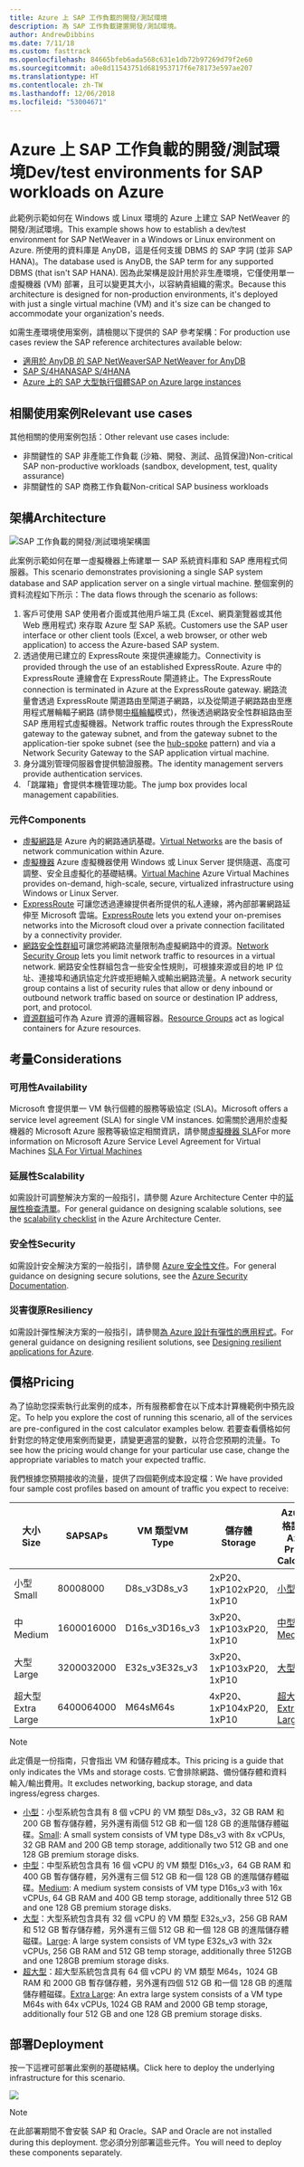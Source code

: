```yaml
---
title: Azure 上 SAP 工作負載的開發/測試環境
description: 為 SAP 工作負載建置開發/測試環境。
author: AndrewDibbins
ms.date: 7/11/18
ms.custom: fasttrack
ms.openlocfilehash: 84665bfeb6ada568c631e1db72b97269d79f2e60
ms.sourcegitcommit: a0e8d11543751d681953717f6e78173e597ae207
ms.translationtype: HT
ms.contentlocale: zh-TW
ms.lasthandoff: 12/06/2018
ms.locfileid: "53004671"
---
```

# <a name="devtest-environments-for-sap-workloads-on-azure"></a><span data-ttu-id="2b70d-103">Azure 上 SAP 工作負載的開發/測試環境</span><span class="sxs-lookup"><span data-stu-id="2b70d-103">Dev/test environments for SAP workloads on Azure</span></span>

<span data-ttu-id="2b70d-104">此範例示範如何在 Windows 或 Linux 環境的 Azure 上建立 SAP NetWeaver 的開發/測試環境。</span><span class="sxs-lookup"><span data-stu-id="2b70d-104">This example shows how to establish a dev/test environment for SAP NetWeaver in a Windows or Linux environment on Azure.</span></span> <span data-ttu-id="2b70d-105">所使用的資料庫是 AnyDB，這是任何支援 DBMS 的 SAP 字詞 (並非 SAP HANA)。</span><span class="sxs-lookup"><span data-stu-id="2b70d-105">The database used is AnyDB, the SAP term for any supported DBMS (that isn't SAP HANA).</span></span> <span data-ttu-id="2b70d-106">因為此架構是設計用於非生產環境，它僅使用單一虛擬機器 (VM) 部署，且可以變更其大小，以容納貴組織的需求。</span><span class="sxs-lookup"><span data-stu-id="2b70d-106">Because this architecture is designed for non-production environments, it's deployed with just a single virtual machine (VM) and it's size can be changed to accommodate your organization's needs.</span></span>

<span data-ttu-id="2b70d-107">如需生產環境使用案例，請檢閱以下提供的 SAP 參考架構：</span><span class="sxs-lookup"><span data-stu-id="2b70d-107">For production use cases review the SAP reference architectures available below:</span></span>

* <span data-ttu-id="2b70d-108">[適用於 AnyDB 的 SAP NetWeaver][sap-netweaver]</span><span class="sxs-lookup"><span data-stu-id="2b70d-108">[SAP NetWeaver for AnyDB][sap-netweaver]</span></span>
* <span data-ttu-id="2b70d-109">[SAP S/4HANA][sap-hana]</span><span class="sxs-lookup"><span data-stu-id="2b70d-109">[SAP S/4HANA][sap-hana]</span></span>
* <span data-ttu-id="2b70d-110">[Azure 上的 SAP 大型執行個體][sap-large]</span><span class="sxs-lookup"><span data-stu-id="2b70d-110">[SAP on Azure large instances][sap-large]</span></span>

## <a name="relevant-use-cases"></a><span data-ttu-id="2b70d-111">相關使用案例</span><span class="sxs-lookup"><span data-stu-id="2b70d-111">Relevant use cases</span></span>

<span data-ttu-id="2b70d-112">其他相關的使用案例包括：</span><span class="sxs-lookup"><span data-stu-id="2b70d-112">Other relevant use cases include:</span></span>

* <span data-ttu-id="2b70d-113">非關鍵性的 SAP 非產能工作負載 (沙箱、開發、測試、品質保證)</span><span class="sxs-lookup"><span data-stu-id="2b70d-113">Non-critical SAP non-productive workloads (sandbox, development, test, quality assurance)</span></span>
* <span data-ttu-id="2b70d-114">非關鍵性的 SAP 商務工作負載</span><span class="sxs-lookup"><span data-stu-id="2b70d-114">Non-critical SAP business workloads</span></span>

## <a name="architecture"></a><span data-ttu-id="2b70d-115">架構</span><span class="sxs-lookup"><span data-stu-id="2b70d-115">Architecture</span></span>

![SAP 工作負載的開發/測試環境架構圖](media/architecture-sap-dev-test.png)

<span data-ttu-id="2b70d-117">此案例示範如何在單一虛擬機器上佈建單一 SAP 系統資料庫和 SAP 應用程式伺服器。</span><span class="sxs-lookup"><span data-stu-id="2b70d-117">This scenario demonstrates provisioning a single SAP system database and SAP application server on a single virtual machine.</span></span> <span data-ttu-id="2b70d-118">整個案例的資料流程如下所示：</span><span class="sxs-lookup"><span data-stu-id="2b70d-118">The data flows through the scenario as follows:</span></span>

1. <span data-ttu-id="2b70d-119">客戶可使用 SAP 使用者介面或其他用戶端工具 (Excel、網頁瀏覽器或其他 Web 應用程式) 來存取 Azure 型 SAP 系統。</span><span class="sxs-lookup"><span data-stu-id="2b70d-119">Customers use the SAP user interface or other client tools (Excel, a web browser, or other web application) to access the Azure-based SAP system.</span></span>
2. <span data-ttu-id="2b70d-120">透過使用已建立的 ExpressRoute 來提供連線能力。</span><span class="sxs-lookup"><span data-stu-id="2b70d-120">Connectivity is provided through the use of an established ExpressRoute.</span></span> <span data-ttu-id="2b70d-121">Azure 中的 ExpressRoute 連線會在 ExpressRoute 閘道終止。</span><span class="sxs-lookup"><span data-stu-id="2b70d-121">The ExpressRoute connection is terminated in Azure at the ExpressRoute gateway.</span></span> <span data-ttu-id="2b70d-122">網路流量會透過 ExpressRoute 閘道路由至閘道子網路，以及從閘道子網路路由至應用程式層輪輻子網路 (請參閱[中樞輪輻][hub-spoke]模式)，然後透過網路安全性群組路由至 SAP 應用程式虛擬機器。</span><span class="sxs-lookup"><span data-stu-id="2b70d-122">Network traffic routes through the ExpressRoute gateway to the gateway subnet, and from the gateway subnet to the application-tier spoke subnet (see the [hub-spoke][hub-spoke] pattern) and via a Network Security Gateway to the SAP application virtual machine.</span></span>
3. <span data-ttu-id="2b70d-123">身分識別管理伺服器會提供驗證服務。</span><span class="sxs-lookup"><span data-stu-id="2b70d-123">The identity management servers provide authentication services.</span></span>
4. <span data-ttu-id="2b70d-124">「跳躍箱」會提供本機管理功能。</span><span class="sxs-lookup"><span data-stu-id="2b70d-124">The jump box provides local management capabilities.</span></span>

### <a name="components"></a><span data-ttu-id="2b70d-125">元件</span><span class="sxs-lookup"><span data-stu-id="2b70d-125">Components</span></span>

* <span data-ttu-id="2b70d-126">[虛擬網路](/azure/virtual-network/virtual-networks-overview)是 Azure 內的網路通訊基礎。</span><span class="sxs-lookup"><span data-stu-id="2b70d-126">[Virtual Networks](/azure/virtual-network/virtual-networks-overview) are the basis of network communication within Azure.</span></span>
* <span data-ttu-id="2b70d-127">[虛擬機器](/azure/virtual-machines/windows/overview) Azure 虛擬機器使用 Windows 或 Linux Server 提供隨選、高度可調整、安全且虛擬化的基礎結構。</span><span class="sxs-lookup"><span data-stu-id="2b70d-127">[Virtual Machine](/azure/virtual-machines/windows/overview) Azure Virtual Machines provides on-demand, high-scale, secure, virtualized infrastructure using Windows or Linux Server.</span></span>
* <span data-ttu-id="2b70d-128">[ExpressRoute](/azure/expressroute/expressroute-introduction) 可讓您透過連線提供者所提供的私人連線，將內部部署網路延伸至 Microsoft 雲端。</span><span class="sxs-lookup"><span data-stu-id="2b70d-128">[ExpressRoute](/azure/expressroute/expressroute-introduction) lets you extend your on-premises networks into the Microsoft cloud over a private connection facilitated by a connectivity provider.</span></span>
* <span data-ttu-id="2b70d-129">[網路安全性群組](/azure/virtual-network/security-overview)可讓您將網路流量限制為虛擬網路中的資源。</span><span class="sxs-lookup"><span data-stu-id="2b70d-129">[Network Security Group](/azure/virtual-network/security-overview) lets you limit network traffic to resources in a virtual network.</span></span> <span data-ttu-id="2b70d-130">網路安全性群組包含一些安全性規則，可根據來源或目的地 IP 位址、連接埠和通訊協定允許或拒絕輸入或輸出網路流量。</span><span class="sxs-lookup"><span data-stu-id="2b70d-130">A network security group contains a list of security rules that allow or deny inbound or outbound network traffic based on source or destination IP address, port, and protocol.</span></span> 
* <span data-ttu-id="2b70d-131">[資源群組](/azure/azure-resource-manager/resource-group-overview#resource-groups)可作為 Azure 資源的邏輯容器。</span><span class="sxs-lookup"><span data-stu-id="2b70d-131">[Resource Groups](/azure/azure-resource-manager/resource-group-overview#resource-groups) act as logical containers for Azure resources.</span></span>

## <a name="considerations"></a><span data-ttu-id="2b70d-132">考量</span><span class="sxs-lookup"><span data-stu-id="2b70d-132">Considerations</span></span>

### <a name="availability"></a><span data-ttu-id="2b70d-133">可用性</span><span class="sxs-lookup"><span data-stu-id="2b70d-133">Availability</span></span>

 <span data-ttu-id="2b70d-134">Microsoft 會提供單一 VM 執行個體的服務等級協定 (SLA)。</span><span class="sxs-lookup"><span data-stu-id="2b70d-134">Microsoft offers a service level agreement (SLA) for single VM instances.</span></span> <span data-ttu-id="2b70d-135">如需關於適用於虛擬機器的 Microsoft Azure 服務等級協定相關資訊，請參閱[虛擬機器 SLA](https://azure.microsoft.com/support/legal/sla/virtual-machines)</span><span class="sxs-lookup"><span data-stu-id="2b70d-135">For more information on Microsoft Azure Service Level Agreement for Virtual Machines [SLA For Virtual Machines](https://azure.microsoft.com/support/legal/sla/virtual-machines)</span></span>

### <a name="scalability"></a><span data-ttu-id="2b70d-136">延展性</span><span class="sxs-lookup"><span data-stu-id="2b70d-136">Scalability</span></span>

<span data-ttu-id="2b70d-137">如需設計可調整解決方案的一般指引，請參閱 Azure Architecture Center 中的[延展性檢查清單][scalability]。</span><span class="sxs-lookup"><span data-stu-id="2b70d-137">For general guidance on designing scalable solutions, see the [scalability checklist][scalability] in the Azure Architecture Center.</span></span>

### <a name="security"></a><span data-ttu-id="2b70d-138">安全性</span><span class="sxs-lookup"><span data-stu-id="2b70d-138">Security</span></span>

<span data-ttu-id="2b70d-139">如需設計安全解決方案的一般指引，請參閱 [Azure 安全性文件][security]。</span><span class="sxs-lookup"><span data-stu-id="2b70d-139">For general guidance on designing secure solutions, see the [Azure Security Documentation][security].</span></span>

### <a name="resiliency"></a><span data-ttu-id="2b70d-140">災害復原</span><span class="sxs-lookup"><span data-stu-id="2b70d-140">Resiliency</span></span>

<span data-ttu-id="2b70d-141">如需設計彈性解決方案的一般指引，請參閱[為 Azure 設計有彈性的應用程式][resiliency]。</span><span class="sxs-lookup"><span data-stu-id="2b70d-141">For general guidance on designing resilient solutions, see [Designing resilient applications for Azure][resiliency].</span></span>

## <a name="pricing"></a><span data-ttu-id="2b70d-142">價格</span><span class="sxs-lookup"><span data-stu-id="2b70d-142">Pricing</span></span>

<span data-ttu-id="2b70d-143">為了協助您探索執行此案例的成本，所有服務都會在以下成本計算機範例中預先設定。</span><span class="sxs-lookup"><span data-stu-id="2b70d-143">To help you explore the cost of running this scenario, all of the services are pre-configured in the cost calculator examples below.</span></span> <span data-ttu-id="2b70d-144">若要查看價格如何針對您的特定使用案例而變更，請變更適當的變數，以符合您預期的流量。</span><span class="sxs-lookup"><span data-stu-id="2b70d-144">To see how the pricing would change for your particular use case, change the appropriate variables to match your expected traffic.</span></span>

<span data-ttu-id="2b70d-145">我們根據您預期接收的流量，提供了四個範例成本設定檔：</span><span class="sxs-lookup"><span data-stu-id="2b70d-145">We have provided four sample cost profiles based on amount of traffic you expect to receive:</span></span>

|<span data-ttu-id="2b70d-146">大小</span><span class="sxs-lookup"><span data-stu-id="2b70d-146">Size</span></span>|<span data-ttu-id="2b70d-147">SAP</span><span class="sxs-lookup"><span data-stu-id="2b70d-147">SAPs</span></span>|<span data-ttu-id="2b70d-148">VM 類型</span><span class="sxs-lookup"><span data-stu-id="2b70d-148">VM Type</span></span>|<span data-ttu-id="2b70d-149">儲存體</span><span class="sxs-lookup"><span data-stu-id="2b70d-149">Storage</span></span>|<span data-ttu-id="2b70d-150">Azure 價格計算機</span><span class="sxs-lookup"><span data-stu-id="2b70d-150">Azure Pricing Calculator</span></span>|
|----|----|-------|-------|---------------|
|<span data-ttu-id="2b70d-151">小型</span><span class="sxs-lookup"><span data-stu-id="2b70d-151">Small</span></span>|<span data-ttu-id="2b70d-152">8000</span><span class="sxs-lookup"><span data-stu-id="2b70d-152">8000</span></span>|<span data-ttu-id="2b70d-153">D8s_v3</span><span class="sxs-lookup"><span data-stu-id="2b70d-153">D8s_v3</span></span>|<span data-ttu-id="2b70d-154">2xP20、1xP10</span><span class="sxs-lookup"><span data-stu-id="2b70d-154">2xP20, 1xP10</span></span>|[<span data-ttu-id="2b70d-155">小型</span><span class="sxs-lookup"><span data-stu-id="2b70d-155">Small</span></span>](https://azure.com/e/9d26b9612da9466bb7a800eab56e71d1)|
|<span data-ttu-id="2b70d-156">中</span><span class="sxs-lookup"><span data-stu-id="2b70d-156">Medium</span></span>|<span data-ttu-id="2b70d-157">16000</span><span class="sxs-lookup"><span data-stu-id="2b70d-157">16000</span></span>|<span data-ttu-id="2b70d-158">D16s_v3</span><span class="sxs-lookup"><span data-stu-id="2b70d-158">D16s_v3</span></span>|<span data-ttu-id="2b70d-159">3xP20、1xP10</span><span class="sxs-lookup"><span data-stu-id="2b70d-159">3xP20, 1xP10</span></span>|[<span data-ttu-id="2b70d-160">中型</span><span class="sxs-lookup"><span data-stu-id="2b70d-160">Medium</span></span>](https://azure.com/e/465bd07047d148baab032b2f461550cd)|
<span data-ttu-id="2b70d-161">大型</span><span class="sxs-lookup"><span data-stu-id="2b70d-161">Large</span></span>|<span data-ttu-id="2b70d-162">32000</span><span class="sxs-lookup"><span data-stu-id="2b70d-162">32000</span></span>|<span data-ttu-id="2b70d-163">E32s_v3</span><span class="sxs-lookup"><span data-stu-id="2b70d-163">E32s_v3</span></span>|<span data-ttu-id="2b70d-164">3xP20、1xP10</span><span class="sxs-lookup"><span data-stu-id="2b70d-164">3xP20, 1xP10</span></span>|[<span data-ttu-id="2b70d-165">大型</span><span class="sxs-lookup"><span data-stu-id="2b70d-165">Large</span></span>](https://azure.com/e/ada2e849d68b41c3839cc976000c6931)|
<span data-ttu-id="2b70d-166">超大型</span><span class="sxs-lookup"><span data-stu-id="2b70d-166">Extra Large</span></span>|<span data-ttu-id="2b70d-167">64000</span><span class="sxs-lookup"><span data-stu-id="2b70d-167">64000</span></span>|<span data-ttu-id="2b70d-168">M64s</span><span class="sxs-lookup"><span data-stu-id="2b70d-168">M64s</span></span>|<span data-ttu-id="2b70d-169">4xP20、1xP10</span><span class="sxs-lookup"><span data-stu-id="2b70d-169">4xP20, 1xP10</span></span>|[<span data-ttu-id="2b70d-170">超大型</span><span class="sxs-lookup"><span data-stu-id="2b70d-170">Extra Large</span></span>](https://azure.com/e/975fb58a965c4fbbb54c5c9179c61cef)|

> [!NOTE]
> <span data-ttu-id="2b70d-171">此定價是一份指南，只會指出 VM 和儲存體成本。</span><span class="sxs-lookup"><span data-stu-id="2b70d-171">This pricing is a guide that only indicates the VMs and storage costs.</span></span> <span data-ttu-id="2b70d-172">它會排除網路、備份儲存體和資料輸入/輸出費用。</span><span class="sxs-lookup"><span data-stu-id="2b70d-172">It excludes networking, backup storage, and data ingress/egress charges.</span></span>

* <span data-ttu-id="2b70d-173">[小型](https://azure.com/e/9d26b9612da9466bb7a800eab56e71d1)：小型系統包含具有 8 個 vCPU 的 VM 類型 D8s_v3，32 GB RAM 和 200 GB 暫存儲存體，另外還有兩個 512 GB 和一個 128 GB 的進階儲存體磁碟。</span><span class="sxs-lookup"><span data-stu-id="2b70d-173">[Small](https://azure.com/e/9d26b9612da9466bb7a800eab56e71d1): A small system consists of VM type D8s_v3 with 8x vCPUs, 32 GB RAM and 200 GB temp storage, additionally two 512 GB and one 128 GB premium storage disks.</span></span>
* <span data-ttu-id="2b70d-174">[中型](https://azure.com/e/465bd07047d148baab032b2f461550cd)：中型系統包含具有 16 個 vCPU 的 VM 類型 D16s_v3，64 GB RAM 和 400 GB 暫存儲存體，另外還有三個 512 GB 和一個 128 GB 的進階儲存體磁碟。</span><span class="sxs-lookup"><span data-stu-id="2b70d-174">[Medium](https://azure.com/e/465bd07047d148baab032b2f461550cd): A medium system consists of VM type D16s_v3 with 16x vCPUs, 64 GB RAM and 400 GB temp storage, additionally three 512 GB and one 128 GB premium storage disks.</span></span>
* <span data-ttu-id="2b70d-175">[大型](https://azure.com/e/ada2e849d68b41c3839cc976000c6931)：大型系統包含具有 32 個 vCPU 的 VM 類型 E32s_v3，256 GB RAM 和 512 GB 暫存儲存體，另外還有三個 512 GB 和一個 128 GB 的進階儲存體磁碟。</span><span class="sxs-lookup"><span data-stu-id="2b70d-175">[Large](https://azure.com/e/ada2e849d68b41c3839cc976000c6931): A large system consists of VM type E32s_v3 with 32x vCPUs, 256 GB RAM and 512 GB temp storage, additionally three 512GB and one 128GB premium storage disks.</span></span>
* <span data-ttu-id="2b70d-176">[超大型](https://azure.com/e/975fb58a965c4fbbb54c5c9179c61cef)：超大型系統包含具有 64 個 vCPU 的 VM 類型 M64s，1024 GB RAM 和 2000 GB 暫存儲存體，另外還有四個 512 GB 和一個 128 GB 的進階儲存體磁碟。</span><span class="sxs-lookup"><span data-stu-id="2b70d-176">[Extra Large](https://azure.com/e/975fb58a965c4fbbb54c5c9179c61cef): An extra large system consists of a VM type M64s with 64x vCPUs, 1024 GB RAM and 2000 GB temp storage, additionally four 512 GB and one 128 GB premium storage disks.</span></span>

## <a name="deployment"></a><span data-ttu-id="2b70d-177">部署</span><span class="sxs-lookup"><span data-stu-id="2b70d-177">Deployment</span></span>

<span data-ttu-id="2b70d-178">按一下這裡可部署此案例的基礎結構。</span><span class="sxs-lookup"><span data-stu-id="2b70d-178">Click here to deploy the underlying infrastructure for this scenario.</span></span>

<a href="https://portal.azure.com/#create/Microsoft.Template/uri/https%3A%2F%2Fraw.githubusercontent.com%2Fmspnp%2Fsolution-architectures%2Fmaster%2Fapps%2Fsap-2tier%2Fazuredeploy.json" target="_blank">
    <img src="https://azuredeploy.net/deploybutton.png"/>
</a>

> [!NOTE]
> <span data-ttu-id="2b70d-179">在此部署期間不會安裝 SAP 和 Oracle。</span><span class="sxs-lookup"><span data-stu-id="2b70d-179">SAP and Oracle are not installed during this deployment.</span></span> <span data-ttu-id="2b70d-180">您必須分別部署這些元件。</span><span class="sxs-lookup"><span data-stu-id="2b70d-180">You will need to deploy these components separately.</span></span>

<!-- links -->
[resiliency]: /azure/architecture/resiliency/
[security]: /azure/security/
[scalability]: /azure/architecture/checklist/scalability
[sap-netweaver]: /azure/architecture/reference-architectures/sap/sap-netweaver
[sap-hana]: /azure/architecture/reference-architectures/sap/sap-s4hana
[sap-large]: /azure/architecture/reference-architectures/sap/hana-large-instances
[hub-spoke]: /azure/architecture/reference-architectures/hybrid-networking/hub-spoke
